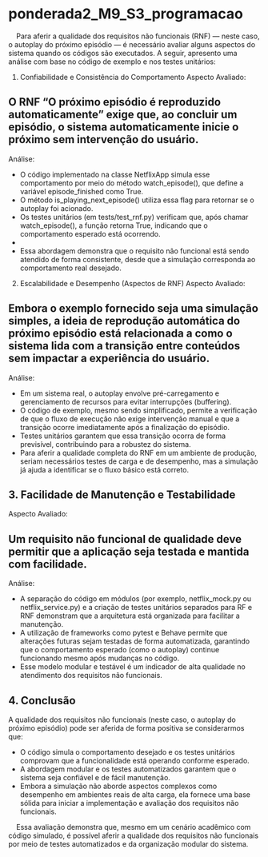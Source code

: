 # ponderada2_M9_S3_programacao

&nbsp;&nbsp;&nbsp;&nbsp;Para aferir a qualidade dos requisitos não funcionais (RNF) — neste caso, o autoplay do próximo episódio — é necessário avaliar alguns aspectos do sistema quando os códigos são executados. A seguir, apresento uma análise com base no código de exemplo e nos testes unitários:

1. Confiabilidade e Consistência do Comportamento
Aspecto Avaliado:

## O RNF “O próximo episódio é reproduzido automaticamente” exige que, ao concluir um episódio, o sistema automaticamente inicie o próximo sem intervenção do usuário.

Análise:

- O código implementado na classe NetflixApp simula esse comportamento por meio do método watch_episode(), que define a variável episode_finished como True.
- O método is_playing_next_episode() utiliza essa flag para retornar se o autoplay foi acionado.
- Os testes unitários (em tests/test_rnf.py) verificam que, após chamar watch_episode(), a função retorna True, indicando que o comportamento esperado está ocorrendo.
- 
- Essa abordagem demonstra que o requisito não funcional está sendo atendido de forma consistente, desde que a simulação corresponda ao comportamento real desejado.

2. Escalabilidade e Desempenho (Aspectos de RNF)
Aspecto Avaliado:

## Embora o exemplo fornecido seja uma simulação simples, a ideia de reprodução automática do próximo episódio está relacionada a como o sistema lida com a transição entre conteúdos sem impactar a experiência do usuário.

Análise:

- Em um sistema real, o autoplay envolve pré-carregamento e gerenciamento de recursos para evitar interrupções (buffering).
- O código de exemplo, mesmo sendo simplificado, permite a verificação de que o fluxo de execução não exige intervenção manual e que a transição ocorre imediatamente após a finalização do episódio.
- Testes unitários garantem que essa transição ocorra de forma previsível, contribuindo para a robustez do sistema.
- Para aferir a qualidade completa do RNF em um ambiente de produção, seriam necessários testes de carga e de desempenho, mas a simulação já ajuda a identificar se o fluxo básico está correto.

## 3. Facilidade de Manutenção e Testabilidade

Aspecto Avaliado:

## Um requisito não funcional de qualidade deve permitir que a aplicação seja testada e mantida com facilidade.

Análise:

- A separação do código em módulos (por exemplo, netflix_mock.py ou netflix_service.py) e a criação de testes unitários separados para RF e RNF demonstram que a arquitetura está organizada para facilitar a manutenção.
- A utilização de frameworks como pytest e Behave permite que alterações futuras sejam testadas de forma automatizada, garantindo que o comportamento esperado (como o autoplay) continue funcionando mesmo após mudanças no código.
- Esse modelo modular e testável é um indicador de alta qualidade no atendimento dos requisitos não funcionais.

## 4. Conclusão

A qualidade dos requisitos não funcionais (neste caso, o autoplay do próximo episódio) pode ser aferida de forma positiva se considerarmos que:

- O código simula o comportamento desejado e os testes unitários comprovam que a funcionalidade está operando conforme esperado.
- A abordagem modular e os testes automatizados garantem que o sistema seja confiável e de fácil manutenção.
- Embora a simulação não aborde aspectos complexos como desempenho em ambientes reais de alta carga, ela fornece uma base sólida para iniciar a implementação e avaliação dos requisitos não funcionais.

&nbsp;&nbsp;&nbsp;&nbsp;Essa avaliação demonstra que, mesmo em um cenário acadêmico com código simulado, é possível aferir a qualidade dos requisitos não funcionais por meio de testes automatizados e da organização modular do sistema.
